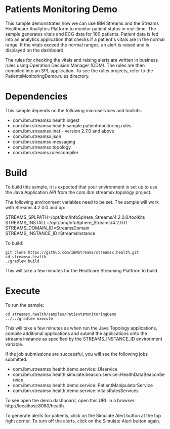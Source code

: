 # Patients Monitoring Demo

This sample demonstrates how we can use IBM Streams and the Streams Healthcare Anallytics Platform to monitor patient status in real-time.  The sample generates vitals and ECG data for 100 patients.  Patient data is fed into an analytics application that checks if a patient's vitals are in the normal range.  If the vitals exceed the normal ranges, an alert is raised and is displayed on the dashboard.

The rules for checking the vitals and raising alerts are written in business rules using Operation Decision Manager (ODM).  The rules are then compiled into an SPL application.  To see the rules projects, refer to the PatientsMonitoringDemo.rules directory.

# Dependencies

This sample depends on the following microservices and toolkits:
* com.ibm.streamsx.health.ingest
* com.ibm.streamsx.health.sample.patientmonitoring.rules
* com.ibm.streamsx.inet - version 2.7.0 and above
* com.ibm.streamsx.json
* com.ibm.streamsx.messaging
* com.ibm.streamsx.topology
* com.ibm.streams.rulescompiler

# Build 

To build this sample, it is expected that your environment is set up to use the Java Application API from the com.ibm.streamsx.topology project.

The following environment variables need to be set.  The sample will work with Streams 4.2.0.0 and up:

STREAMS_SPLPATH=/opt/ibm/InfoSphere_Streams/4.2.0.0/toolkits
STREAMS_INSTALL=/opt/ibm/InfoSphere_Streams/4.2.0.0
STREAMS_DOMAIN_ID=StreamsDomain
STREAMS_INSTANCE_ID=StreamsInstance

To build:

```
git clone https://github.com/IBMStreams/streamsx.health.git
cd streamsx.health
./gradlew build
```

This will take a few minutes for the Healtcare Streaming Platform to build.

# Execute

To run the sample:

```
cd streamsx.health/samples/PatientsMonitoringDemo
../../gradlew execute
```

This will take a few minutes as when run the Java Topology applications, compile additional applications and submit the applications onto the streams instance as specified by the STREAMS_INSTANCE_ID environment variable.

If the job submissions are successful, you will see the following jobs submitted:

* com.ibm.streamsx.health.demo.service::UIservice
* com.ibm.streamsx.health.simulate.beacon.service::HealthDataBeaconService
* com.ibm.streamsx.health.demo.service::PatientManipulatorService
* com.ibm.streamsx.health.demo.service::VitalsRulesServices

To see open the demo dashboard, open this URL in a browser:  http://localhost:8080/health

To generate alerts for patients, click on the Simulate Alert button at the top right corner.  To turn off the alerts, click on the Simulate Alert button again.
